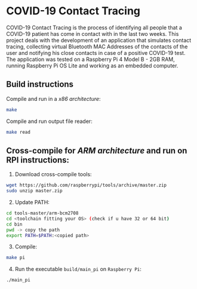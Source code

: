 # COVID-19 Contact Tracing

COVID-19 Contact Tracing is the process of identifying all people that a COVID-19 patient has come in contact with in the last two
weeks. This project deals with the development of an application that simulates contact tracing, collecting virtual Bluetooth MAC
Addresses of the contacts of the user and notifying his close contacts in case of a positive COVID-19 test. The application was tested
on a Raspberry Pi 4 Model B - 2GB RAM, running Raspberry Pi OS Lite and working as an embedded computer. 

## Build instructions

Compile and run in a *x86 architecture*: 

```bash
make
```

Compile and run output file reader:

```bash
make read
```

## Cross-compile for *ARM architecture* and run on RPI instructions:
1. Download cross-compile tools:

```bash
wget https://github.com/raspberrypi/tools/archive/master.zip
sudo unzip master.zip
``` 
2. Update PATH:
```bash 
cd tools-master/arm-bcm2708
cd <toolchain fitting your OS> (check if u have 32 or 64 bit)
cd bin
pwd -> copy the path
export PATH=$PATH:<copied path>
```
3. Compile:
```bash	
make pi
```
4. Run the executable `build/main_pi` on `Raspberry Pi`:
```bash
./main_pi
```
